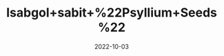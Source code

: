 ---
title: 'Isabgol+sabit+%22Psyllium+Seeds%22'
date: '2022-10-03' 
metatag: '' 
inventory: '0' 
draft: false 
# meta description 
shortDescripton: 'It+benefits+for+the+symptoms+of+anal+fissure+and+Clears+toxins+from+the+stomach.'
description: 'Seed'
longdescription: ''
featured: True
# product Price
price: '250.0'
# Product Short Description
shortDescription: 'It+benefits+for+the+symptoms+of+anal+fissure+and+Clears+toxins+from+the+stomach.'
productID: '31DE4DA1-A02A-ED11-9968-005056B3A416'
type: 'products'
category: 'Seed' 
thumnailproduct: 'https://eraconnect.blob.core.windows.net/product-images/aminsaddiquidawakhana/31DE4DA1-A02A-ED11-9968-005056B3A416.webp' 
images:
  - image: 'https://eraconnect.blob.core.windows.net/product-images/aminsaddiquidawakhana/31DE4DA1-A02A-ED11-9968-005056B3A416.webp'  
Variants:
---